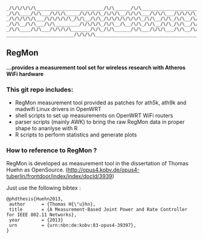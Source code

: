 ```
_/\/\/\/\/\_________________________/\/\______/\/\_______________________
_/\/\____/\/\___/\/\/\_____/\/\/\/\_/\/\/\__/\/\/\___/\/\/\___/\/\/\/\___
_/\/\/\/\/\___/\/\/\/\/\_/\/\__/\/\_/\/\/\/\/\/\/\_/\/\__/\/\_/\/\__/\/\_
_/\/\__/\/\___/\/\_________/\/\/\/\_/\/\__/\__/\/\_/\/\__/\/\_/\/\__/\/\_
_/\/\____/\/\___/\/\/\/\_______/\/\_/\/\______/\/\___/\/\/\___/\/\__/\/\_
_________________________/\/\/\/\________________________________________
```

## RegMon
**...provides a measurement tool set for wireless research with Atheros WiFi hardware**


### This git repo includes:

- RegMon measurement tool provided as patches for ath5k, ath9k and madwifi Linux drivers in OpenWRT
- shell scripts to set up measurements on OpenWRT WiFi routers
- parser scripts (mainly AWK) to bring the raw RegMon data in proper shape to ananlyse with R
- R scripts to perform statistics and generate plots

### How to reference to  RegMon ?
RegMon is developed as measurement tool in the dissertation of Thomas Huehn as OpenSource.
(http://opus4.kobv.de/opus4-tuberlin/frontdoor/index/index/docId/3939)

Just use the following bibtex :
```
@phdthesis{Huehn2013,
 author      = {Thomas H{\"u}hn},
 title       = {A Measurement-Based Joint Power and Rate Controller for IEEE 802.11 Networks},
 year        = {2013}
 urn         = {urn:nbn:de:kobv:83-opus4-39397},
}
```
